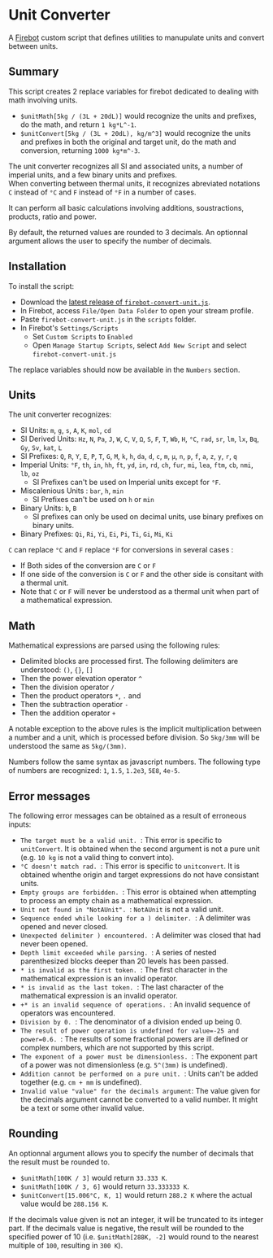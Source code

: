 # Unit Converter

A [Firebot](https://firebot.app) custom script that defines utilities to manupulate units and convert between units.

## Summary

This script creates 2 replace variables for firebot dedicated to dealing with math involving units. 
- `$unitMath[5kg / (3L + 20dL)]` would recognize the units and prefixes, do the math, and return `1 kg*L^-1`.
- `$unitConvert[5kg / (3L + 20dL), kg/m^3]` would recognize the units and prefixes in both the original and target unit, do the math and conversion, returning `1000 kg*m^-3`.

The unit converter recognizes all SI and associated units, a number of imperial units, and a few binary units and prefixes.  
When converting between thermal units, it recognizes abreviated notations `C` instead of `°C` and `F` instead of `°F` in a number of cases. 

It can perform all basic calculations involving additions, soustractions, products, ratio and power. 

By default, the returned values are rounded to 3 decimals. 
An optionnal argument allows the user to specify the number of decimals. 

## Installation

To install the script: 
- Download the [latest release of `firebot-convert-unit.js`](https://github.com/Alastor-git/firebot-unit-converter/releases/download/v1.0.0/firebot-convert-unit.js). 
- In Firebot, access `File/Open Data Folder` to open your stream profile. 
- Paste `firebot-convert-unit.js` in the `scripts` folder. 
- In Firebot's `Settings/Scripts`
    - Set `Custom Scripts` to `Enabled`
    - Open `Manage Startup Scripts`, select `Add New Script` and select `firebot-convert-unit.js`

The replace variables should now be available in the `Numbers` section. 

## Units

The unit converter recognizes: 
- SI Units: `m`, `g`, `s`, `A`, `K`, `mol`, `cd`
- SI Derived Units: `Hz`, `N`, `Pa`, `J`, `W`, `C`, `V`, `Ω`, `S`, `F`, `T`, `Wb`, `H`, `°C`, `rad`, `sr`, `lm`, `lx`, `Bq`, `Gy`, `Sv`, `kat`, `L`
- SI Prefixes: `Q`, `R`, `Y`, `E`, `P`, `T`, `G`, `M`, `k`, `h`, `da`, `d`, `c`, `m`, `µ`, `n`, `p`, `f`, `a`, `z`, `y`, `r`, `q` 
- Imperial Units: `°F`, `th`, `in`, `hh`, `ft`, `yd`, `in`, `rd`, `ch`, `fur`, `mi`, `lea`, `ftm`, `cb`, `nmi`, `lb`, `oz`
    - SI Prefixes can't be used on Imperial units except for `°F`. 
- Miscalenious Units : `bar`, `h`, `min`
    - SI Prefixes can't be used on `h` or `min`
- Binary Units: `b`, `B`
    - SI prefixes can only be used on decimal units, use binary prefixes on binary units. 
- Binary Prefixes: `Qi`, `Ri`, `Yi`, `Ei`, `Pi`, `Ti`, `Gi`, `Mi`, `Ki`

`C` can replace `°C` and `F` replace `°F` for conversions in several cases : 
- If Both sides of the conversion are `C` or `F`
- If one side of the conversion is `C` or `F` and the other side is consitant with a thermal unit. 
- Note that `C` or `F` will never be understood as a thermal unit when part of a mathematical expression. 

## Math

Mathematical expressions are parsed using the following rules: 
- Delimited blocks are processed first. The following delimiters are understood: `()`, `{}`, `[]`
- Then the power elevation operator `^`
- Then the division operator `/`
- Then the product operators `*`, `.` and ` `
- Then the subtraction operatior `-`
- Then the addition operator `+`

A notable exception to the above rules is the implicit multiplication between a number and a unit, which is processed before division. 
So `5kg/3mm` will be understood the same as `5kg/(3mm)`. 

Numbers follow the same syntax as javascript numbers. The following type of numbers are recognized: `1`, `1.5`, `1.2e3`, `5E8`, `4e-5`. 

## Error messages 

The following error messages can be obtained as a result of erroneous inputs: 
- `The target must be a valid unit. `: This error is specific to `unitConvert`. It is obtained when the second argument is not a pure unit (e.g. `10 kg` is not a valid thing to convert into). 
- `°C doesn't match rad. `: This error is specific to `unitconvert`. It is obtained whenthe origin and target expressions do not have consistant units. 
- `Empty groups are forbidden. `: This error is obtained when attempting to process an empty chain as a mathematical expression. 
- `Unit not found in "NotAUnit". `: `NotAUnit` is not a valid unit. 
- `Sequence ended while looking for a ) delimiter. `: A delimiter was opened and never closed. 
- `Unexpected delimiter ) encountered. `: A delimiter was closed that had never been opened. 
- `Depth limit exceeded while parsing. `: A series of nested parenthesized blocks deeper than 20 levels has been passed.
- `* is invalid as the first token. `: The first character in the mathematical expression is an invalid operator. 
- `* is invalid as the last token. `: The last character of the mathematical expression is an invalid operator. 
- `+* is an invalid sequence of operations. `: An invalid sequence of operators was encountered. 
- `Division by 0. `: The denominator of a division ended up being 0. 
- `The result of power operation is undefined for value=-25 and power=0.6. `: The results of some fractional powers are ill defined or complex numbers, which are not supported by this script. 
- `The exponent of a power must be dimensionless. `: The exponent part of a power was not dimensionless (e.g. `5^(3mm)` is undefined).
- `Addition cannot be performed on a pure unit. `: Units can't be added together (e.g. `cm + mm` is undefined). 
- `Invalid value "value" for the decimals argument`: The value given for the decimals argument cannot be converted to a valid number. It might be a text or some other invalid value. 

## Rounding

An optionnal argument allows you to specify the number of decimals that the result must be rounded to. 
- `$unitMath[100K / 3]` would return `33.333 K`.
- `$unitMath[100K / 3, 6]` would return `33.333333 K`.
- `$unitConvert[15.006°C, K, 1]` would return `288.2 K` where the actual value would be `288.156 K`.

If the decimals value given is not an integer, it will be truncated to its integer part. 
If the decimals value is negative, the result will be rounded to the specified power of 10 (i.e. `$unitMath[288K, -2]` would round to the nearest multiple of `100`, resulting in `300 K`). 